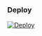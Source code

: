 ### Deploy

[![Deploy](https://www.herokucdn.com/deploy/button.svg)](https://heroku.com/deploy?template=https://github.com/mrzli/gm-earnings/tree/master)
